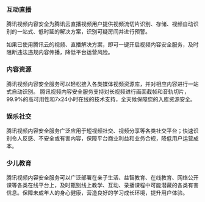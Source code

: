### 互动直播
腾讯视频内容安全为腾讯云直播视频用户提供视频流切片识别、存储、视频自动识别的一站式、低时延的解决方案，识别可疑房间并进行预警。

如果已使用腾讯云的视频、直播解决方案，即可一键开启视频内容安全服务，及时阻断违法违规内容传播，降低平台运营风险。


### 内容资源
腾讯视频内容安全服务可以轻松接入各类媒体视频资源库，并对相应内容进行一站式自动识别。
腾讯视频内容安全服务支持对长视频进行画面截帧和音轨切片，99.9%的高可用性和7x24小时在线的技术支持，全天候保障您的入库资源安全。


### 娱乐社交
腾讯视频内容安全服务广泛应用于短视频社交、视频分享等各类社交平台；快速识别令人反感、不安全或有害内容，保障平台商业利益和业务合规，降低用户运营成本。

### 少儿教育
腾讯视频内容安全服务可以广泛部署在亲子生活、益智教育、在线教育、网络公开课等各类在线平台上，及时甄别线上教学、互动、录播课程中可能潜藏的各类有害信息。保障未成年人的身心健康，营造良好的学习成长环境，提升用户体验。
